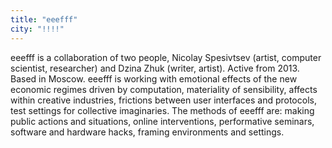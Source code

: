```yaml
---
title: "eeefff"
city: "!!!!"
---
```


eeefff is a collaboration of two people, Nicolay Spesivtsev (artist, computer scientist, researcher) and Dzina Zhuk (writer, artist). Active from 2013. Based in Moscow.
eeefff is working with emotional effects of the new economic regimes driven by computation, materiality of sensibility, affects within creative industries, frictions between user interfaces and protocols, test settings for collective imaginaries.
The methods of eeefff are: making public actions and situations, online interventions, performative seminars, software and hardware hacks, framing environments and settings.
